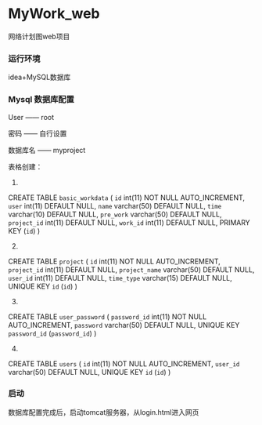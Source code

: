 # MyWork_web
网络计划图web项目

### 运行环境
idea+MySQL数据库

### Mysql 数据库配置
User —— root

密码  —— 自行设置

数据库名 —— myproject

表格创建：

1. 
CREATE TABLE `basic_workdata` (
  `id` int(11) NOT NULL AUTO_INCREMENT,
  `user` int(11) DEFAULT NULL,
  `name` varchar(50) DEFAULT NULL,
  `time` varchar(10) DEFAULT NULL,
  `pre_work` varchar(50) DEFAULT NULL,
  `project_id` int(11) DEFAULT NULL,
  `work_id` int(11) DEFAULT NULL,
  PRIMARY KEY (`id`)
)

2.
CREATE TABLE `project` (
  `id` int(11) NOT NULL AUTO_INCREMENT,
  `project_id` int(11) DEFAULT NULL,
  `project_name` varchar(50) DEFAULT NULL,
  `user_id` int(11) DEFAULT NULL,
  `time_type` varchar(15) DEFAULT NULL,
  UNIQUE KEY `id` (`id`)
)

3.
 CREATE TABLE `user_password` (
  `password_id` int(11) NOT NULL AUTO_INCREMENT,
  `password` varchar(50) DEFAULT NULL,
  UNIQUE KEY `password_id` (`password_id`)
)

4.
  CREATE TABLE `users` (
  `id` int(11) NOT NULL AUTO_INCREMENT,
  `user_id` varchar(50) DEFAULT NULL,
  UNIQUE KEY `id` (`id`)
)


### 启动
数据库配置完成后，启动tomcat服务器，从login.html进入网页
